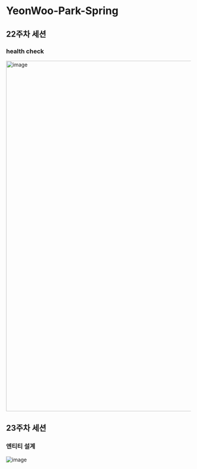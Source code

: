 # YeonWoo-Park-Spring

## 22주차 세션
### health check
<img width="953" alt="image" src="https://github.com/user-attachments/assets/6b3f2764-bc0c-41ce-af76-ba824ce00c5a">

## 23주차 세션
### 엔티티 설계
![image](https://github.com/user-attachments/assets/2598441e-ddc2-466a-b299-708884d439c1)